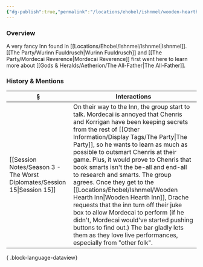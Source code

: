 ```yaml
---
{"dg-publish":true,"permalink":"/locations/ehobel/ishnmel/wooden-hearth-inn/","tags":["Discovered"],"updated":"2025-07-31T14:29:10.975+01:00"}
---
```


### Overview
A very fancy Inn found in [[Locations/Ehobel/Ishnmel/Ishnmel\|Ishnmel]]. [[The Party/Wurinn Fuuldrusch\|Wurinn Fuuldrusch]] and [[The Party/Mordecai Reverence\|Mordecai Reverence]] first went here to learn more about [[Gods & Heralds/Aetherion/The All-Father\|The All-Father]].

### History & Mentions
| §                                                                           | Interactions                                                                                                                                                                                                                                                                                                                                                                                                                                                                                                                                                                                                                                              |
| --------------------------------------------------------------------------- | --------------------------------------------------------------------------------------------------------------------------------------------------------------------------------------------------------------------------------------------------------------------------------------------------------------------------------------------------------------------------------------------------------------------------------------------------------------------------------------------------------------------------------------------------------------------------------------------------------------------------------------------------------- |
| [[Session Notes/Season 3 - The Worst Diplomates/Session 15\|Session 15]] | On their way to the Inn, the group start to talk. Mordecai is annoyed that Chenris and Korrigan have been keeping secrets from the rest of [[Other Information/Display Tags/The Party\|The Party]], so he wants to learn as much as possible to outsmart Chenris at their game. Plus, it would prove to Chenris that book smarts isn't the be-all and end-all to research and smarts. The group agrees. Once they get to the [[Locations/Ehobel/Ishnmel/Wooden Hearth Inn\|Wooden Hearth Inn]], Drache requests that the inn turn off their juke box to allow Mordecai to perform (if he didn't, Mordecai would've started pushing buttons to find out.) The bar gladly lets them as they love live performances, especially from "other folk". |

{ .block-language-dataview}